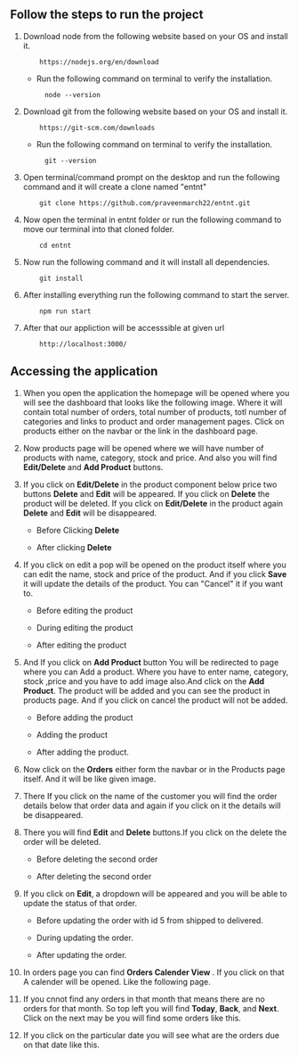## **Follow the steps to run the project**

1.  Download node from the following website based on your OS and install it.

            https://nodejs.org/en/download

    - Run the following command on terminal to verify the installation.

            node --version

2.  Download git from the following website based on your OS and install it.

            https://git-scm.com/downloads

    - Run the following command on terminal to verify the installation.

            git --version

3.  Open terminal/command prompt on the desktop and run the following command and it will create a clone named "entnt"

            git clone https://github.com/praveenmarch22/entnt.git

4.  Now open the terminal in entnt folder or run the following command to move our terminal into that cloned folder.

            cd entnt

5.  Now run the following command and it will install all dependencies.

            git install

6.  After installing everything run the following command to start the server.

            npm run start

7.  After that our appliction will be accesssible at given url

            http://localhost:3000/

## **Accessing the application**

1. When you open the application the homepage will be opened where you will see the dashboard that looks like the following image. Where it will contain total number of orders, total number of products, totl number of categories and links to product and order management pages. Click on products either on the navbar or the link in the dashboard page.

2. Now products page will be opened where we will have number of products with name, category, stock and price. And also you will find **Edit/Delete** and **Add Product** buttons.

3. If you click on **Edit/Delete** in the product component below price two buttons **Delete** and **Edit** will be appeared. If you click on **Delete** the product will be deleted. If you click on **Edit/Delete** in the product again **Delete** and **Edit** will be disappeared.

   - Before Clicking **Delete**

   - After clicking **Delete**

4. If you click on edit a pop will be opened on the product itself where you can edit the name, stock and price of the product. And if you click **Save** it will update the details of the product. You can "Cancel" it if you want to.

   - Before editing the product

   - During editing the product

   - After editing the product

5. And If you click on **Add Product** button You will be redirected to page where you can Add a product. Where you have to enter name, category, stock ,price and you have to add image also.And click on the **Add Product**. The product will be added and you can see the product in products page. And if you click on cancel the product will not be added.

   - Before adding the product

   - Adding the product

   - After adding the product.

6. Now click on the **Orders** either form the navbar or in the Products page itself. And it will be like given image.

7. There If you click on the name of the customer you will find the order details below that order data and again if you click on it the details will be disappeared.

8. There you will find **Edit** and **Delete** buttons.If you click on the delete the order will be deleted.

   - Before deleting the second order

   - After deleting the second order

9. If you click on **Edit**, a dropdown will be appeared and you will be able to update the status of that order.

   - Before updating the order with id 5 from shipped to delivered.

   - During updating the order.

   - After updating the order.

10. In orders page you can find **Orders Calender View** . If you click on that A calender will be opened. Like the following page.

11. If you cnnot find any orders in that month that means there are no orders for that month. So top left you will find **Today**, **Back**, and **Next**. Click on the next may be you will find some orders like this.

12. If you click on the particular date you will see what are the orders due on that date like this.
